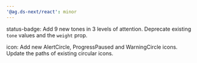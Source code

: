 ```yaml
---
'@ag.ds-next/react': minor
---
```


status-badge: Add 9 new tones in 3 levels of attention. Deprecate existing `tone` values and the `weight` prop.

icon: Add new AlertCircle, ProgressPaused and WarningCircle icons. Update the paths of existing circular icons.
